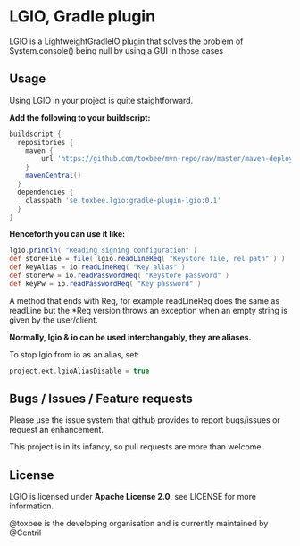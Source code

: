 LGIO, Gradle plugin
===================

LGIO is a LightweightGradleIO plugin that solves the problem of
System.console() being null by using a GUI in those cases

Usage
-------------------

Using LGIO in your project is quite staightforward.

**Add the following to your buildscript:**
```groovy
buildscript {
  repositories {
  	maven {
  		url 'https://github.com/toxbee/mvn-repo/raw/master/maven-deploy'
  	}
  	mavenCentral()
  }
  dependencies {
  	classpath 'se.toxbee.lgio:gradle-plugin-lgio:0.1'
  }
}
```

**Henceforth you can use it like:**
```groovy
lgio.println( "Reading signing configuration" )
def storeFile = file( lgio.readLineReq( "Keystore file, rel path" ) )
def keyAlias = io.readLineReq( "Key alias" )
def storePw = io.readPasswordReq( "Keystore password" )
def keyPw = io.readPasswordReq( "Key password" )
```

A method that ends with Req, for example readLineReq does the same as readLine
but the *Req version throws an exception when an empty string is given by the user/client.

**Normally, lgio & io can be used interchangably, they are aliases.**

To stop lgio from io as an alias, set:
```groovy
project.ext.lgioAliasDisable = true
```

Bugs / Issues / Feature requests
--------------------------------

Please use the issue system that github provides to report bugs/issues or request an enhancement.

This project is in its infancy, so pull requests are more than welcome.

License
-------

LGIO is licensed under **Apache License 2.0**, see LICENSE for more information.

@toxbee is the developing organisation and is currently maintained by @Centril
